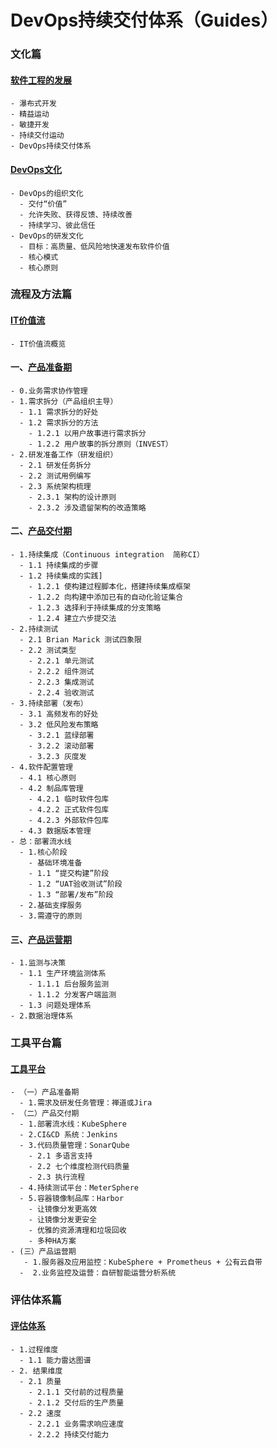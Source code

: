 DevOps持续交付体系（Guides）
============

### 文化篇
#### [软件工程的发展](https://github.com/yaocoder/MyDocument/blob/master/DevOps%E6%8C%81%E7%BB%AD%E4%BA%A4%E4%BB%98%E4%BD%93%E7%B3%BB/%E6%96%87%E5%8C%96/%E8%BD%AF%E4%BB%B6%E5%B7%A5%E7%A8%8B%E7%9A%84%E5%8F%91%E5%B1%95.md)
    - 瀑布式开发
    - 精益运动
    - 敏捷开发
    - 持续交付运动
    - DevOps持续交付体系

#### [DevOps文化](https://github.com/yaocoder/MyDocument/blob/master/DevOps%E6%8C%81%E7%BB%AD%E4%BA%A4%E4%BB%98%E4%BD%93%E7%B3%BB/%E6%96%87%E5%8C%96/DevOps%E6%96%87%E5%8C%96.md)
    - DevOps的组织文化
      - 交付“价值”
      - 允许失败、获得反馈、持续改善
      - 持续学习、彼此信任
    - DevOps的研发文化
      - 目标：高质量、低风险地快速发布软件价值
      - 核心模式
      - 核心原则
    
### 流程及方法篇
#### [IT价值流](https://github.com/yaocoder/Architect-CTO-growth/blob/master/DevOps%E6%8C%81%E7%BB%AD%E4%BA%A4%E4%BB%98%E4%BD%93%E7%B3%BB/%E6%B5%81%E7%A8%8B%E5%8F%8A%E6%96%B9%E6%B3%95/IT%E4%BB%B7%E5%80%BC%E6%B5%81%E6%A6%82%E8%A7%88.md)
    - IT价值流概览

#### 一、[产品准备期](https://github.com/yaocoder/Architect-CTO-growth/blob/master/DevOps%E6%8C%81%E7%BB%AD%E4%BA%A4%E4%BB%98%E4%BD%93%E7%B3%BB/%E6%B5%81%E7%A8%8B%E5%8F%8A%E6%96%B9%E6%B3%95/%E4%BA%A7%E5%93%81%E5%87%86%E5%A4%87%E6%9C%9F.md)
    - 0.业务需求协作管理
    - 1.需求拆分（产品组织主导）
      - 1.1 需求拆分的好处
      - 1.2 需求拆分的方法        
        - 1.2.1 以用户故事进行需求拆分
        - 1.2.2 用户故事的拆分原则（INVEST）
    - 2.研发准备工作（研发组织）
      - 2.1 研发任务拆分
      - 2.2 测试用例编写
      - 2.3 系统架构梳理
        - 2.3.1 架构的设计原则
        - 2.3.2 涉及遗留架构的改造策略
  
#### 二、[产品交付期]((https://github.com/yaocoder/Architect-CTO-growth/blob/master/DevOps%E6%8C%81%E7%BB%AD%E4%BA%A4%E4%BB%98%E4%BD%93%E7%B3%BB/%E6%B5%81%E7%A8%8B%E5%8F%8A%E6%96%B9%E6%B3%95/%E4%BA%A7%E5%93%81%E4%BA%A4%E4%BB%98%E6%9C%9F.md))
    - 1.持续集成（Continuous integration  简称CI）
      - 1.1 持续集成的步骤
      - 1.2 持续集成的实践]
        - 1.2.1 使构建过程脚本化，搭建持续集成框架
        - 1.2.2 向构建中添加已有的自动化验证集合
        - 1.2.3 选择利于持续集成的分支策略
        - 1.2.4 建立六步提交法
    - 2.持续测试
      - 2.1 Brian Marick 测试四象限
      - 2.2 测试类型
        - 2.2.1 单元测试
        - 2.2.2 组件测试
        - 2.2.3 集成测试
        - 2.2.4 验收测试
    - 3.持续部署（发布）
      - 3.1 高频发布的好处
      - 3.2 低风险发布策略
        - 3.2.1 蓝绿部署
        - 3.2.2 滚动部署
        - 3.2.3 灰度发
    - 4.软件配置管理
      - 4.1 核心原则
      - 4.2 制品库管理
        - 4.2.1 临时软件包库
        - 4.2.2 正式软件包库
        - 4.2.3 外部软件包库
      - 4.3 数据版本管理
    - 总：部署流水线
      - 1.核心阶段
        - 基础环境准备
        - 1.1 “提交构建”阶段
        - 1.2 “UAT验收测试”阶段
        - 1.3 “部署/发布”阶段
      - 2.基础支撑服务
      - 3.需遵守的原则

  
#### 三、[产品运营期]((https://github.com/yaocoder/Architect-CTO-growth/blob/master/DevOps%E6%8C%81%E7%BB%AD%E4%BA%A4%E4%BB%98%E4%BD%93%E7%B3%BB/%E6%B5%81%E7%A8%8B%E5%8F%8A%E6%96%B9%E6%B3%95/%E4%BA%A7%E5%93%81%E8%BF%90%E8%90%A5%E6%9C%9F.md))
    - 1.监测与决策
      - 1.1 生产环境监测体系
        - 1.1.1 后台服务监测
        - 1.1.2 分发客户端监测
      - 1.3 问题处理体系
    - 2.数据治理体系

  
### 工具平台篇
#### [工具平台](https://github.com/yaocoder/Architect-CTO-growth/blob/master/DevOps%E6%8C%81%E7%BB%AD%E4%BA%A4%E4%BB%98%E4%BD%93%E7%B3%BB/%E5%B7%A5%E5%85%B7%E5%B9%B3%E5%8F%B0/%E5%B7%A5%E5%85%B7%E5%B9%B3%E5%8F%B0.md)

    - （一）产品准备期
      - 1.需求及研发任务管理：禅道或Jira
    - （二）产品交付期
      - 1.部署流水线：KubeSphere
      - 2.CI&CD 系统：Jenkins
      - 3.代码质量管理：SonarQube
        - 2.1 多语言支持
        - 2.2 七个维度检测代码质量
        - 2.3 执行流程
      - 4.持续测试平台：MeterSphere
      - 5.容器镜像制品库：Harbor
        - 让镜像分发更高效
        - 让镜像分发更安全
        - 优雅的资源清理和垃圾回收
        - 多种HA方案
    - (三）产品运营期
       - 1.服务器及应用监控：KubeSphere + Prometheus + 公有云自带
      -  2.业务监控及运营：自研智能运营分析系统
 

### 评估体系篇
#### [评估体系](https://github.com/yaocoder/Architect-CTO-growth/blob/master/DevOps%E6%8C%81%E7%BB%AD%E4%BA%A4%E4%BB%98%E4%BD%93%E7%B3%BB/%E8%AF%84%E4%BC%B0%E4%BD%93%E7%B3%BB/%E8%AF%84%E4%BC%B0%E4%BD%93%E7%B3%BB.md)
    - 1.过程维度
      - 1.1 能力雷达图谱
    - 2. 结果维度
      - 2.1 质量
        - 2.1.1 交付前的过程质量
        - 2.1.2 交付后的生产质量
      - 2.2 速度
        - 2.2.1 业务需求响应速度
        - 2.2.2 持续交付能力
